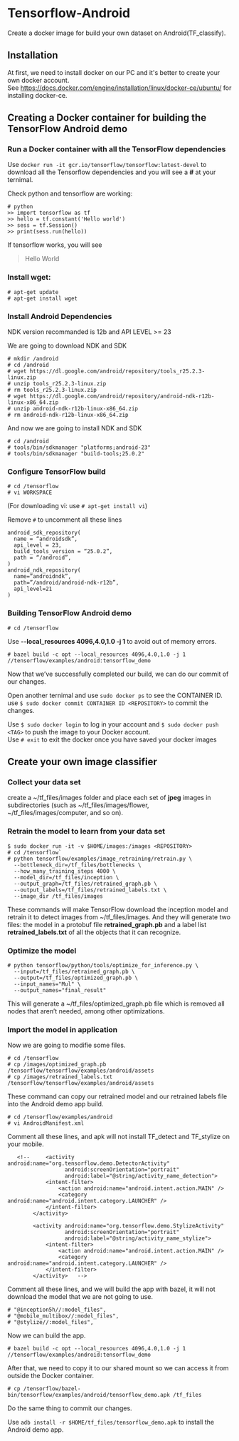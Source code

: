 # Tensorflow-Android
Create a docker image for build your own dataset on Android(TF_classify).   
## Installation
At first, we need to install docker on our PC and it's better to create your own docker account.    
See https://docs.docker.com/engine/installation/linux/docker-ce/ubuntu/ for installing docker-ce.  
## Creating a Docker container for building the TensorFlow Android demo
### Run a Docker container with all the TensorFlow dependencies 
Use `docker run -it gcr.io/tensorflow/tensorflow:latest-devel` to download all the Tensorflow dependencies and you will see a **#** at your ternimal.  
  
Check python and tensorflow are working:  
```
# python
>> import tensorflow as tf  
>> hello = tf.constant('Hello world')  
>> sess = tf.Session()
>> print(sess.run(hello))
```
  
If tensorflow works, you will see 
>Hello World  
>
### Install wget:  
```
# apt-get update  
# apt-get install wget 
```
### Install Android Dependencies
NDK version recommanded is 12b and API LEVEL >= 23  
  
We are going to download NDK and SDK
```
# mkdir /android 
# cd /android  
# wget https://dl.google.com/android/repository/tools_r25.2.3-linux.zip  
# unzip tools_r25.2.3-linux.zip  
# rm tools_r25.2.3-linux.zip  
# wget https://dl.google.com/android/repository/android-ndk-r12b-linux-x86_64.zip  
# unzip android-ndk-r12b-linux-x86_64.zip  
# rm android-ndk-r12b-linux-x86_64.zip
```
And now we are going to install NDK and SDK  
```
# cd /android 
# tools/bin/sdkmanager "platforms;android-23"  
# tools/bin/sdkmanager "build-tools;25.0.2"
```  
### Configure TensorFlow build
```
# cd /tensorflow
# vi WORKSPACE
```  
(For downloading vi: use `# apt-get install vi`)  
  
Remove `#` to uncomment all these lines  
```
android_sdk_repository(  
  name = “androidsdk”,  
  api_level = 23,  
  build_tools_version = “25.0.2”,  
  path = “/android”,  
)  
android_ndk_repository(  
  name=”androidndk”,  
  path=”/android/android-ndk-r12b”,  
  api_level=21  
)  
```
### Building TensorFlow Android demo  
```
# cd /tensorflow
```
Use **--local_resources 4096,4.0,1.0 -j 1** to avoid out of memory errors.    
```
# bazel build -c opt --local_resources 4096,4.0,1.0 -j 1 //tensorflow/examples/android:tensorflow_demo
```
  
Now that we’ve successfully completed our build, we can do our commit of our changes.  
  
Open another ternimal and use `sudo docker ps` to see the CONTAINER ID.    
use `$ sudo docker commit CONTAINER ID <REPOSITORY>` to commit the changes.  

Use `$ sudo docker login` to log in your account and `$ sudo docker push <TAG>` to push the image to your Docker account.  
Use `# exit` to exit the docker once you have saved your docker images
## Create your own image classifier 
### Collect your data set  
create a ~/tf_files/images folder and place each set of **jpeg** images in subdirectories (such as ~/tf_files/images/flower, ~/tf_files/images/computer, and so on).   
### Retrain the model to learn from your data set
```
$ sudo docker run -it -v $HOME/images:/images <REPOSITORY> 
# cd /tensorflow`  
# python tensorflow/examples/image_retraining/retrain.py \
  --bottleneck_dir=/tf_files/bottlenecks \
  --how_many_training_steps 4000 \
  --model_dir=/tf_files/inception \
  --output_graph=/tf_files/retrained_graph.pb \
  --output_labels=/tf_files/retrained_labels.txt \
  --image_dir /tf_files/images
```
These commands will make TensorFlow download the inception model and retrain it to detect images from ~/tf_files/images. And they will generate two files: the model in a protobuf file **retrained_graph.pb** and a label list **retrained_labels.txt** of all the objects that it can recognize.  
### Optimize the model
```
# python tensorflow/python/tools/optimize_for_inference.py \
  --input=/tf_files/retrained_graph.pb \
  --output=/tf_files/optimized_graph.pb \
  --input_names="Mul" \
  --output_names="final_result"
```
This will generate a ~/tf_files/optimized_graph.pb file which is removed all nodes that aren’t needed, among other optimizations.   
### Import the model in application
Now we are going to modifie some files.  
```
# cd /tensorflow
# cp /images/optimized_graph.pb /tensorflow/tensorflow/examples/android/assets
# cp /images/retrained_labels.txt /tensorflow/tensorflow/examples/android/assets
``` 
These command can copy our retrained model and our retrained labels file into the Android demo app build.    
```
# cd /tensorflow/examples/android  
# vi AndroidManifest.xml
```
  
Comment all these lines, and apk will not install TF_detect and TF_stylize on your mobile.  
```
   <!--     <activity android:name="org.tensorflow.demo.DetectorActivity"
                  android:screenOrientation="portrait"
                  android:label="@string/activity_name_detection">
            <intent-filter>
                <action android:name="android.intent.action.MAIN" />
                <category android:name="android.intent.category.LAUNCHER" />
            </intent-filter>
        </activity>

        <activity android:name="org.tensorflow.demo.StylizeActivity"
                  android:screenOrientation="portrait"
                  android:label="@string/activity_name_stylize">
            <intent-filter>
                <action android:name="android.intent.action.MAIN" />
                <category android:name="android.intent.category.LAUNCHER" />
            </intent-filter>
        </activity>   -->
```  
  
Comment all these lines, and we will build the app with bazel, it will not download the model that we are not going to use.  
```
# "@inception5h//:model_files",  
# "@mobile_multibox//:model_files",  
# "@stylize//:model_files",  
```
  
Now we can build the app.  
```
# bazel build -c opt --local_resources 4096,4.0,1.0 -j 1 //tensorflow/examples/android:tensorflow_demo
```
  
After that, we need to copy it to our shared mount so we can access it from outside the Docker container.  
```
# cp /tensorflow/bazel-bin/tensorflow/examples/android/tensorflow_demo.apk /tf_files
```
  
Do the same thing to commit our changes.  
  
Use `adb install -r $HOME/tf_files/tensorflow_demo.apk` to install the Android demo app.  



